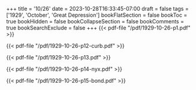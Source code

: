 +++
title = '10/26'
date = 2023-10-28T16:33:45-07:00
draft = false
tags = ['1929', 'October', 'Great Depression']
bookFlatSection = false
bookToc = true
bookHidden = false
bookCollapseSection = false
bookComments = true
bookSearchExclude = false
+++
{{< pdf-file "/pdf/1929-10-26-p1.pdf" >}}

{{< pdf-file "/pdf/1929-10-26-p12-curb.pdf" >}}

{{< pdf-file "/pdf/1929-10-26-p13.pdf" >}}

{{< pdf-file "/pdf/1929-10-26-p14-nyx.pdf" >}}

{{< pdf-file "/pdf/1929-10-26-p15-bond.pdf" >}}